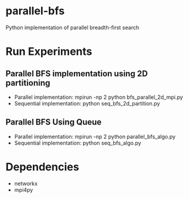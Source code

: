 # parallel-bfs
Python implementation of parallel breadth-first search


# Run Experiments
## Parallel BFS implementation using 2D partitioning
- Parallel implementation: mpirun -np 2 python bfs_parallel_2d_mpi.py 
- Sequential implementation: python seq_bfs_2d_partition.py 

## Parallel BFS Using Queue
- Parallel implementation: mpirun -np 2 python parallel_bfs_algo.py 
- Sequential implementation: python seq_bfs_algo.py 

# Dependencies
- networkx
- mpi4py
